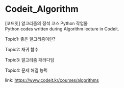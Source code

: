 # Codeit_Algorithm
[코드잇] 알고리즘의 정석 코스 Python 작업물  
Python codes written during Algorithm lecture in Codeit.

Topic1: 좋은 알고리즘이란?

Topic2: 재귀 함수

Topic3: 알고리즘 패러다임

Topic4: 문제 해결 능력 

link: https://www.codeit.kr/courses/algorithms

